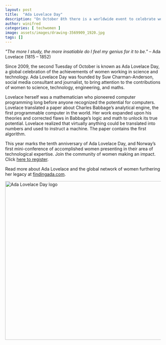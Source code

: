 ```yaml
---
layout: post
title:  "Ada Lovelace Day"
description: "On October 8th there is a worldwide event to celebrate women in STEM"
author: winifred
categories: [ techwomen ]
image: assets/images/drawing-3569909_1920.jpg
tags: []
---
```


*"The more I study, the more insatiable do I feel my genius for it to be."* – Ada Lovelace (1815 – 1852)

Since 2009, the second Tuesday of October is known as Ada Lovelace Day, a global celebration of the achievements of women working in science and technology. Ada Lovelace Day was founded by Suw Charman-Anderson, social media consultant and journalist, to bring attention to the contributions of women to science, technology, engineering, and maths. 

Lovelace herself was a mathematician who pioneered computer programming long before anyone recognized the potential for computers.
Lovelace translated a paper about Charles Babbage’s analytical engine, the first programmable computer in the world. Her work expanded upon his theories and corrected flaws in Babbage’s logic and math to unlock its true potential. Lovelace realized that virtually anything could be translated into numbers and used to instruct a machine. The paper contains the first algorithm.

This year marks the tenth anniversary of Ada Lovelace Day, and Norway’s first mini-conference of accomplished women presenting in their area of technological expertise. Join the community of women making an impact. Click [here to register][1]. 

Read more about Ada Lovelace and the global network of women furthering her legacy at [findingada.com][2].

<a title="Stuart Brett [CC BY-SA 4.0 (https://creativecommons.org/licenses/by-sa/4.0)], via Wikimedia Commons" href="https://commons.wikimedia.org/wiki/File:Ada_Lovelace_Day_logo.gif"><img width="512" alt="Ada Lovelace Day logo" src="https://upload.wikimedia.org/wikipedia/commons/a/ac/Ada_Lovelace_Day_logo.gif"></a>

[1]: https://www.meetup.com/Tech-Women-Norway/
[2]: https://findingada.com/ 